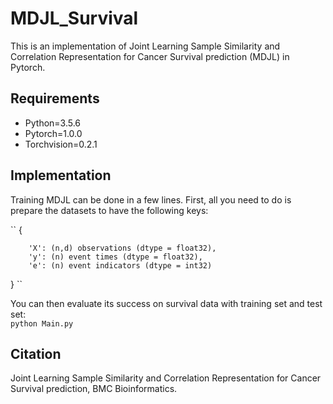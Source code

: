 # MDJL_Survival
This is an implementation of Joint Learning Sample Similarity and Correlation Representation for Cancer Survival prediction (MDJL) in Pytorch.
## Requirements
  * Python=3.5.6  
  * Pytorch=1.0.0  
  * Torchvision=0.2.1  
## Implementation
Training MDJL can be done in a few lines. First, all you need to do is prepare the datasets to have the following keys:

`` {   

        'X': (n,d) observations (dtype = float32),   
        'y': (n) event times (dtype = float32),  
        'e': (n) event indicators (dtype = int32)  
        
} ``

You can then evaluate its success on survival data with training set and test set:  
`` python Main.py ``
## Citation
Joint Learning Sample Similarity and Correlation Representation for Cancer Survival prediction, BMC Bioinformatics.
